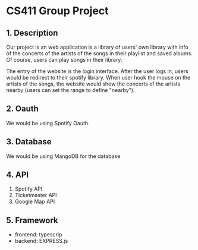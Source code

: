 # CS411 Group Project

## 1. Description
Our project is an web application is a library of users' own library with info of the concerts of the artists of the songs in their playlist and saved albums. Of course, users can play songs in their library.

The entry of the website is the login interface. After the user logs in, users would be redirect to their spotify library. When user hook the mouse on the artists of the songs, the website would show the concerts of the artists nearby (users can set the range to define "nearby").

## 2. Oauth
We would be using Spotify Oauth.

## 3. Database
We would be using MangoDB for the database

## 4. API
1. Spotify API
2. Ticketmaster API
3. Google Map API

## 5. Framework
- frontend: typescrip
- backend: EXPRESS.js
